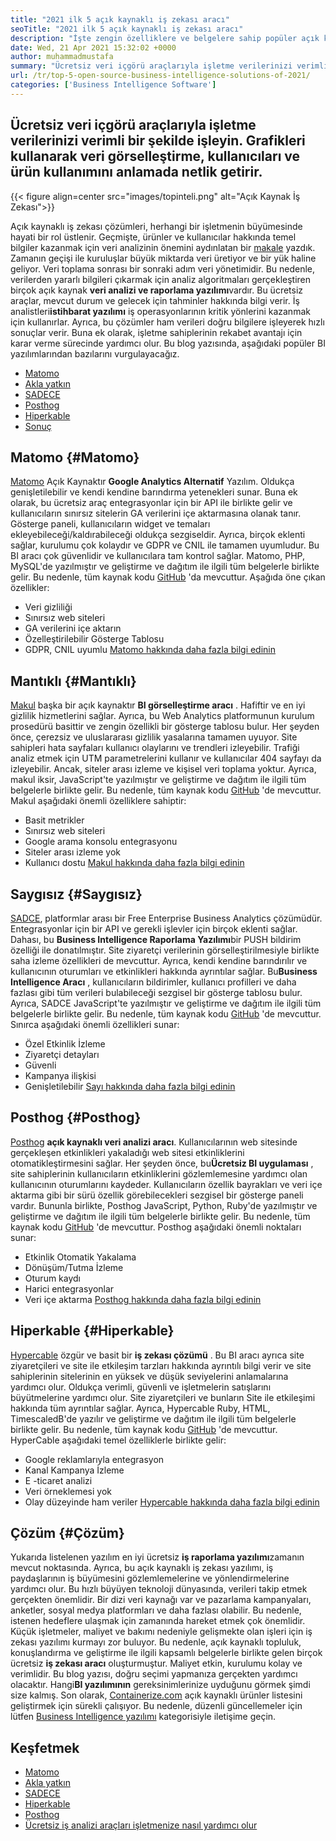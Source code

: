 ```yaml
---
title: "2021 ilk 5 açık kaynaklı iş zekası aracı" 
seoTitle: "2021 ilk 5 açık kaynaklı iş zekası aracı" 
description: "İşte zengin özelliklere ve belgelere sahip popüler açık kaynaklı iş zekası araçlarının listesi. Bunlar Matomo, makul, sayıca ve daha fazlası." 
date: Wed, 21 Apr 2021 15:32:02 +0000
author: muhammadmustafa
summary: "Ücretsiz veri içgörü araçlarıyla işletme verilerinizi verimli bir şekilde işleyin. Grafikleri kullanarak veri görselleştirme, kullanıcıları ve ürün kullanımını anlamada netlik getirir." 
url: /tr/top-5-open-source-business-intelligence-solutions-of-2021/
categories: ['Business Intelligence Software']
---
```


## Ücretsiz veri içgörü araçlarıyla işletme verilerinizi verimli bir şekilde işleyin. Grafikleri kullanarak veri görselleştirme, kullanıcıları ve ürün kullanımını anlamada netlik getirir.

{{< figure align=center src="images/topinteli.png" alt="Açık Kaynak İş Zekası">}}

Açık kaynaklı iş zekası çözümleri, herhangi bir işletmenin büyümesinde hayati bir rol üstlenir. Geçmişte, ürünler ve kullanıcılar hakkında temel bilgiler kazanmak için veri analizinin önemini aydınlatan bir [makale][1] yazdık. Zamanın geçişi ile kuruluşlar büyük miktarda veri üretiyor ve bir yük haline geliyor. Veri toplama sonrası bir sonraki adım veri yönetimidir. Bu nedenle, verilerden yararlı bilgileri çıkarmak için analiz algoritmaları gerçekleştiren birçok açık kaynak **veri analizi ve raporlama yazılımı**vardır. Bu ücretsiz araçlar, mevcut durum ve gelecek için tahminler hakkında bilgi verir. İş analistleri**istihbarat yazılımı** iş operasyonlarının kritik yönlerini kazanmak için kullanırlar. Ayrıca, bu çözümler ham verileri doğru bilgilere işleyerek hızlı sonuçlar verir. Buna ek olarak, işletme sahiplerinin rekabet avantajı için karar verme sürecinde yardımcı olur. Bu blog yazısında, aşağıdaki popüler BI yazılımlarından bazılarını vurgulayacağız.
  * [Matomo][2]
  * [Akla yatkın][3]
  * [SADECE][4]
  * [Posthog][5]
  * [Hiperkable][6]
  * [Sonuç][7]

## Matomo {#Matomo}

[Matomo][8] Açık Kaynaktır **Google Analytics Alternatif** Yazılım. Oldukça genişletilebilir ve kendi kendine barındırma yetenekleri sunar. Buna ek olarak, bu ücretsiz araç entegrasyonlar için bir API ile birlikte gelir ve kullanıcıların sınırsız sitelerin GA verilerini içe aktarmasına olanak tanır. Gösterge paneli, kullanıcıların widget ve temaları ekleyebileceği/kaldırabileceği oldukça sezgiseldir. Ayrıca, birçok eklenti sağlar, kurulumu çok kolaydır ve GDPR ve CNIL ile tamamen uyumludur. Bu BI aracı çok güvenlidir ve kullanıcılara tam kontrol sağlar. Matomo, PHP, MySQL'de yazılmıştır ve geliştirme ve dağıtım ile ilgili tüm belgelerle birlikte gelir. Bu nedenle, tüm kaynak kodu [GitHub][9] 'da mevcuttur.
Aşağıda öne çıkan özellikler:
  * Veri gizliliği
  * Sınırsız web siteleri
  * GA verilerini içe aktarın
  * Özelleştirilebilir Gösterge Tablosu
  * GDPR, CNIL uyumlu
[Matomo hakkında daha fazla bilgi edinin][10]

## Mantıklı {#Mantıklı}

[Makul][11] başka bir açık kaynaktır **BI görselleştirme aracı** . Hafiftir ve en iyi gizlilik hizmetlerini sağlar. Ayrıca, bu Web Analytics platformunun kurulum prosedürü basittir ve zengin özellikli bir gösterge tablosu bulur. Her şeyden önce, çerezsiz ve uluslararası gizlilik yasalarına tamamen uyuyor. Site sahipleri hata sayfaları kullanıcı olaylarını ve trendleri izleyebilir. Trafiği analiz etmek için UTM parametrelerini kullanır ve kullanıcılar 404 sayfayı da izleyebilir. Ancak, siteler arası izleme ve kişisel veri toplama yoktur. Ayrıca, makul iksir, JavaScript'te yazılmıştır ve geliştirme ve dağıtım ile ilgili tüm belgelerle birlikte gelir. Bu nedenle, tüm kaynak kodu [GitHub][12] 'de mevcuttur.
Makul aşağıdaki önemli özelliklere sahiptir:
  * Basit metrikler
  * Sınırsız web siteleri
  * Google arama konsolu entegrasyonu
  * Siteler arası izleme yok
  * Kullanıcı dostu
[Makul hakkında daha fazla bilgi edinin][13]

## Saygısız {#Saygısız}

[SADCE][14], platformlar arası bir Free Enterprise Business Analytics çözümüdür. Entegrasyonlar için bir API ve gerekli işlevler için birçok eklenti sağlar. Dahası, bu **Business Intelligence Raporlama Yazılımı**bir PUSH bildirim özelliği ile donatılmıştır. Site ziyaretçi verilerinin görselleştirilmesiyle birlikte saha izleme özellikleri de mevcuttur. Ayrıca, kendi kendine barındırılır ve kullanıcının oturumları ve etkinlikleri hakkında ayrıntılar sağlar. Bu**Business Intelligence Aracı** , kullanıcıların bildirimler, kullanıcı profilleri ve daha fazlası gibi tüm verileri bulabileceği sezgisel bir gösterge tablosu bulur. Ayrıca, SADCE JavaScript'te yazılmıştır ve geliştirme ve dağıtım ile ilgili tüm belgelerle birlikte gelir. Bu nedenle, tüm kaynak kodu [GitHub][15] 'de mevcuttur.
Sınırca aşağıdaki önemli özellikleri sunar:
  * Özel Etkinlik İzleme
  * Ziyaretçi detayları
  * Güvenli
  * Kampanya ilişkisi
  * Genişletilebilir
[Sayı hakkında daha fazla bilgi edinin][16]

## Posthog {#Posthog}

[Posthog][17] **açık kaynaklı veri analizi aracı**. Kullanıcılarının web sitesinde gerçekleşen etkinlikleri yakaladığı web sitesi etkinliklerini otomatikleştirmesini sağlar. Her şeyden önce, bu**Ücretsiz BI uygulaması** , site sahiplerinin kullanıcıların etkinliklerini gözlemlemesine yardımcı olan kullanıcının oturumlarını kaydeder. Kullanıcıların özellik bayrakları ve veri içe aktarma gibi bir sürü özellik görebilecekleri sezgisel bir gösterge paneli vardır. Bununla birlikte, Posthog JavaScript, Python, Ruby'de yazılmıştır ve geliştirme ve dağıtım ile ilgili tüm belgelerle birlikte gelir. Bu nedenle, tüm kaynak kodu [GitHub][18] 'de mevcuttur.
Posthog aşağıdaki önemli noktaları sunar:
  * Etkinlik Otomatik Yakalama
  * Dönüşüm/Tutma İzleme
  * Oturum kaydı
  * Harici entegrasyonlar
  * Veri içe aktarma
[Posthog hakkında daha fazla bilgi edinin][19]

## Hiperkable {#Hiperkable}

[Hypercable][20] özgür ve basit bir **iş zekası çözümü** . Bu BI aracı ayrıca site ziyaretçileri ve site ile etkileşim tarzları hakkında ayrıntılı bilgi verir ve site sahiplerinin sitelerinin en yüksek ve düşük seviyelerini anlamalarına yardımcı olur. Oldukça verimli, güvenli ve işletmelerin satışlarını büyütmelerine yardımcı olur. Site ziyaretçileri ve bunların Site ile etkileşimi hakkında tüm ayrıntılar sağlar. Ayrıca, Hypercable Ruby, HTML, TimescaledB'de yazılır ve geliştirme ve dağıtım ile ilgili tüm belgelerle birlikte gelir. Bu nedenle, tüm kaynak kodu [GitHub][21] 'de mevcuttur.
HyperCable aşağıdaki temel özelliklerle birlikte gelir:
  * Google reklamlarıyla entegrasyon
  * Kanal Kampanya İzleme
  * E -ticaret analizi
  * Veri örneklemesi yok
  * Olay düzeyinde ham veriler
[Hypercable hakkında daha fazla bilgi edinin][20]

## Çözüm {#Çözüm}

Yukarıda listelenen yazılım en iyi ücretsiz **iş raporlama yazılımı**zamanın mevcut noktasında. Ayrıca, bu açık kaynaklı iş zekası yazılımı, iş paydaşlarının iş büyümesini gözlemlemelerine ve yönlendirmelerine yardımcı olur. Bu hızlı büyüyen teknoloji dünyasında, verileri takip etmek gerçekten önemlidir. Bir dizi veri kaynağı var ve pazarlama kampanyaları, anketler, sosyal medya platformları ve daha fazlası olabilir. Bu nedenle, istenen hedeflere ulaşmak için zamanında hareket etmek çok önemlidir. Küçük işletmeler, maliyet ve bakımı nedeniyle gelişmekte olan işleri için iş zekası yazılımı kurmayı zor buluyor. Bu nedenle, açık kaynaklı topluluk, konuşlandırma ve geliştirme ile ilgili kapsamlı belgelerle birlikte gelen birçok ücretsiz **iş zekası aracı** oluşturmuştur. Maliyet etkin, kurulumu kolay ve verimlidir. Bu blog yazısı, doğru seçimi yapmanıza gerçekten yardımcı olacaktır. Hangi**BI yazılımının** gereksinimlerinize uyduğunu görmek şimdi size kalmış.
Son olarak, [Containerize.com][22] açık kaynaklı ürünler listesini geliştirmek için sürekli çalışıyor. Bu nedenle, düzenli güncellemeler için lütfen [Business Intelligence yazılımı][23] kategorisiyle iletişime geçin.

## Keşfetmek
  * [Matomo][8]
  * [Akla yatkın][11]
  * [SADECE][14]
  * [Hiperkable][20]
  * [Posthog][17]
  * [Ücretsiz iş analizi araçları işletmenize nasıl yardımcı olur][24]



[1]: https://blog.containerize.com/category/business-intelligence-software/
[2]: #Matomo
[3]: #Plausible
[4]: #Countly
[5]: #Posthog
[6]: #HyperCable
[7]: #Conclusion
[8]: https://products.containerize.com/business-intelligence/matomo
[9]: https://github.com/matomo-org/matomo
[10]: https://matomo.org/
[11]: https://products.containerize.com/business-intelligence/plausible
[12]: https://github.com/plausible/analytics
[13]: https://plausible.io/
[14]: https://products.containerize.com/business-intelligence/countly
[15]: https://github.com/countly/countly-server
[16]: https://count.ly/
[17]: https://products.containerize.com/business-intelligence/posthog
[18]: https://github.com/PostHog/posthog
[19]: https://posthog.com/
[20]: https://products.containerize.com/business-intelligence/hypercable
[21]: https://github.com/HyperCable/hypercable
[22]: https://www.containerize.com/
[23]: https://products.containerize.com/business-intelligence/
[24]: https://blog.containerize.com/2021/03/12/how-free-business-analytics-tools-assist-your-business/
